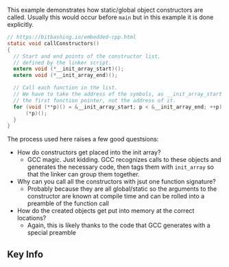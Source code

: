 This example demonstrates how static/global object constructors are called. Usually this would occur before ```main``` but in this example it is done explicitly.

``` c
// https://bitbashing.io/embedded-cpp.html
static void callConstructors()
{
  // Start and end points of the constructor list,
  // defined by the linker script.
  extern void (*__init_array_start)();
  extern void (*__init_array_end)();

  // Call each function in the list.
  // We have to take the address of the symbols, as __init_array_start *is*
  // the first function pointer, not the address of it.
  for (void (**p)() = &__init_array_start; p < &__init_array_end; ++p) {
      (*p)();
  }
}
```

The process used here raises a few good questsions:

* How do constructors get placed into the init array?
    * GCC magic. Just kidding. GCC recognizes calls to these objects and generates the necessary code, then tags them with ```init_array``` so that the linker can group them together.
* Why can you call all the constructors with jsut one function signature?
    * Probably because they are all global/static so the arguments to the constructor are known at compile time and can be rolled into a preamble of the function call
* How do the created objects get put into memory at the correct locations?
    * Again, this is likely thanks to the code that GCC generates with a special preamble

## Key Info
